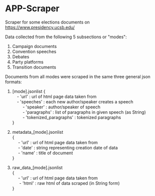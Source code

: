 # APP-Scraper

Scraper for some elections documents on https://www.presidency.ucsb.edu/

Data collected from the following 5 subsections or "modes":
1. Campaign documents
2. Convention speeches
3. Debates
4. Party platforms
5. Transition documents

Documents from all modes were scraped in the same three general json formats:  

1. [mode].jsonlist
  {   
   &ensp;  - 'url' : url of html page data taken from  
   &ensp;  - 'speeches' : each new author/speaker creates a speech   
   &emsp;          - 'speaker' : author/speaker of speech  
   &emsp;          - 'paragraphs' : list of paragraphs in given speech (as String)  
   &emsp;          - 'tokenized_paragraphs' : tokenized paragraphs   
  }   
 
 2. metadata_[mode].jsonlist   
  {   
   &ensp;   - 'url' : url of html page data taken from   
   &ensp;   - 'date' : string representing creation date of data   
   &ensp;   - 'name' : title of document   
  }   
 
 3. raw_data_[mode].jsonlist   
  {  
  &ensp;   - 'url' : url of html page data taken from  
  &ensp;    - 'html' : raw html of data scraped (in String form)  
  }  
  
  
  
  
    
